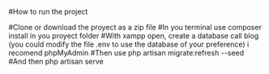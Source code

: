 #How to run the project

#Clone or download the proyect as a zip file
#In you terminal use composer install in you proyect folder
#With xampp open, create a database call blog (you could modify the file .env to use the database of your preference) i recomend phpMyAdmin
#Then use php artisan migrate:refresh --seed
#And then php artisan serve
